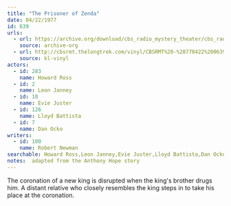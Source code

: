 ```yaml
---
title: "The Prisoner of Zenda"
date: 04/22/1977
id: 639
urls: 
  - url: https://archive.org/download/cbs_radio_mystery_theater/cbs_radio_mystery_theater-0601-0650.zip/cbs_radio_mystery_theater-0601-0650%2Fcbsrmt_0639_prisoner_of_zenda.mp3
    source: archive-org
  - url: http://cbsrmt.thelongtrek.com/vinyl/CBSRMT%20-%20770422%200639%20The%20Prisoner%20Of%20Zenda_afrts.mp3
    source: kl-vinyl
actors:  
  - id: 283
    name: Howard Ross  
  - id: 2
    name: Leon Janney  
  - id: 10
    name: Evie Juster  
  - id: 126
    name: Lloyd Battista  
  - id: 7
    name: Dan Ocko
writers:  
  - id: 100
    name: Robert Newman
searchable: Howard Ross,Leon Janney,Evie Juster,Lloyd Battista,Dan Ocko Robert Newman
notes:  adapted from the Anthony Hope story
---
```

The coronation of a new king is disrupted when the king's brother drugs him. A distant relative who closely resembles the king steps in to take his place at the coronation.